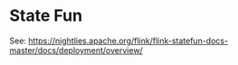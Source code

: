 # State Fun

See: https://nightlies.apache.org/flink/flink-statefun-docs-master/docs/deployment/overview/